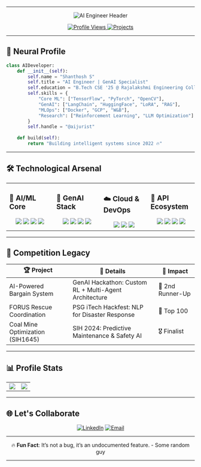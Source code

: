 
---

<div align="center">
  
<!-- Dynamic Header -->
<img src="https://readme-typing-svg.demolab.com?font=Roboto+Mono&weight=600&size=28&duration=4000&pause=1000&color=7E3ACE&center=true&vCenter=true&width=600&lines=AI+Engineer+%7C+GenAI+Specialist;TensorFlow+%7C+PyTorch+%7C+MLOps;Cloud+AI+%7C+Reinforcement+Learning" alt="AI Engineer Header">

<!-- Profile Badges -->
<p align="center">
  <a href="https://github.com/aijurist">
    <img src="https://komarev.com/ghpvc/?username=aijurist&label=Profile+Views&color=7E3ACE" alt="Profile Views">
  </a>
  <a href="https://github.com/aijurist?tab=repositories">
    <img src="https://img.shields.io/badge/Projects-20+-7E3ACE?logo=github" alt="Projects">
  </a>
</p>

</div>

---

## 🧠 **Neural Profile**

```python
class AIDeveloper:
    def __init__(self):
        self.name = "Shanthosh S"
        self.title = "AI Engineer | GenAI Specialist"
        self.education = "B.Tech CSE '25 @ Rajalakshmi Engineering College"
        self.skills = {
            "Core ML": ["TensorFlow", "PyTorch", "OpenCV"],
            "GenAI": ["LangChain", "HuggingFace", "LoRA", "RAG"],
            "MLOps": ["Docker", "GCP", "W&B"],
            "Research": ["Reinforcement Learning", "LLM Optimization"]
        }
        self.handle = "@aijurist"
    
    def build(self):
        return "Building intelligent systems since 2022 🔥"
```

---

## 🛠️ **Technological Arsenal**

<table align="center">
  <tr>
    <td valign="top" width="25%">

### 🤖 **AI/ML Core**  
<div align="center">  
<img src="https://img.shields.io/badge/TensorFlow-FF6F00?logo=tensorflow&logoColor=white" />  
<img src="https://img.shields.io/badge/PyTorch-EE4C2C?logo=pytorch&logoColor=white" />  
<img src="https://img.shields.io/badge/Scikit_Learn-F7931E?logo=scikit-learn&logoColor=white" />  
<img src="https://img.shields.io/badge/OpenCV-5C3EE8?logo=opencv&logoColor=white" />  
</div>

</td>
    <td valign="top" width="25%">

### 🌟 **GenAI Stack**  
<div align="center">
<img src="https://img.shields.io/badge/LangChain-00ADD8?logo=langchain&logoColor=white" />  
<img src="https://img.shields.io/badge/HuggingFace-F8D866?logo=huggingface&logoColor=black" />  
<img src="https://img.shields.io/badge/RLlib-0085CA?logo=ray&logoColor=white" />  
<img src="https://img.shields.io/badge/Unsloth-1E1E1E?logo=supabase&logoColor=3FCF8E" />  
</div>

</td>
    <td valign="top" width="25%">

### ☁️ **Cloud & DevOps**  
<div align="center">
<img src="https://img.shields.io/badge/GCP-4285F4?logo=google-cloud&logoColor=white" />  
<img src="https://img.shields.io/badge/Docker-2496ED?logo=docker&logoColor=white" />  
<img src="https://img.shields.io/badge/CI/CD-FF6F00?logo=githubactions&logoColor=white" />  
</div>

</td>
    <td valign="top" width="25%">

### 🔌 **API Ecosystem**  
<div align="center">
<img src="https://img.shields.io/badge/FastAPI-009688?logo=fastapi&logoColor=white" />  
<img src="https://img.shields.io/badge/Flask-000000?logo=flask&logoColor=white" />  
<img src="https://img.shields.io/badge/Postman-FF6C37?logo=postman&logoColor=white" />  
<img src="https://img.shields.io/badge/UVicorn-499848?logo=unicorn&logoColor=white" />  
</div>

</td>
  </tr>
</table>

---

## 🏅 **Competition Legacy**

| 🏆 **Project**                          | 📌 **Details**                                  | 🎯 **Impact** |
|----------------------------------------|------------------------------------------------|--------------|
| AI-Powered Bargain System              | GenAI Hackathon: Custom RL + Multi-Agent Architecture | 🥉 2nd Runner-Up |
| FORUS Rescue Coordination              | PSG iTech Hackfest: NLP for Disaster Response  | 🏅 Top 100   |
| Coal Mine Optimization (SIH1645)       | SIH 2024: Predictive Maintenance & Safety AI   | 🎖️ Finalist |

---

## 📊 **Profile Stats**

<div align="center">

<table>
  <tr>
    <td width="50%" align="center">
      <img src="https://github-readme-stats.vercel.app/api/top-langs/?username=aijurist&layout=compact&theme=white" />
    </td>
    <td width="50%" align="center">
      <img src="https://github-readme-stats.vercel.app/api?username=aijurist&show_icons=true&count_private=true&hide_title=true&hide=prs&theme=white" />
    </td>
  </tr>
</table>

</div>


---

## 🌐 **Let's Collaborate**

<div align="center">

[![LinkedIn](https://img.shields.io/badge/Professional_Network-0A66C2?style=for-the-badge&logo=linkedin)](https://www.linkedin.com/in/shanthosh-s-3a1930257/)
[![Email](https://img.shields.io/badge/Official_Mail-EA4335?style=for-the-badge&logo=gmail)](mailto:shanthosh811@gmail.com)
</div>

---

<div align="center">
  
🔥 **Fun Fact**: It’s not a bug, it’s an undocumented feature. - Some random guy

</div>

---